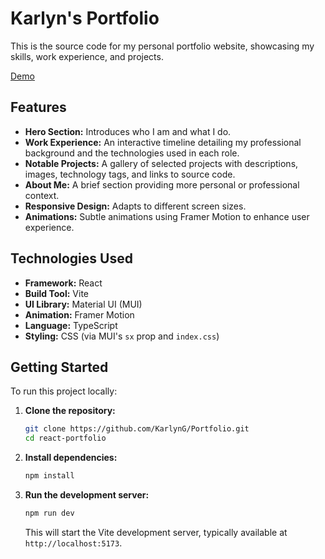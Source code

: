 # Karlyn's Portfolio

This is the source code for my personal portfolio website, showcasing my skills, work experience, and projects.

[Demo](https://karlyn-portfolio.netlify.app/)

## Features

*   **Hero Section:** Introduces who I am and what I do.
*   **Work Experience:** An interactive timeline detailing my professional background and the technologies used in each role.
*   **Notable Projects:** A gallery of selected projects with descriptions, images, technology tags, and links to source code.
*   **About Me:** A brief section providing more personal or professional context.
*   **Responsive Design:** Adapts to different screen sizes.
*   **Animations:** Subtle animations using Framer Motion to enhance user experience.

## Technologies Used

*   **Framework:** React
*   **Build Tool:** Vite
*   **UI Library:** Material UI (MUI)
*   **Animation:** Framer Motion
*   **Language:** TypeScript
*   **Styling:** CSS (via MUI's `sx` prop and `index.css`)

## Getting Started

To run this project locally:

1.  **Clone the repository:**
    ```bash
    git clone https://github.com/KarlynG/Portfolio.git
    cd react-portfolio
    ```
2.  **Install dependencies:**
    ```bash
    npm install
    ```
3.  **Run the development server:**
    ```bash
    npm run dev
    ```
    This will start the Vite development server, typically available at `http://localhost:5173`.

